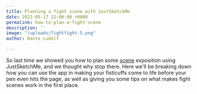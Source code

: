 ```yaml
---
title: Planning a fight scene with JustSketchMe
date: 2021-05-17 22:00:00 +0000
permalink: how-to-plan-a-fight-scene
description: ''
image: "/uploads/fightfight-5.png"
author: Dante Ludolf

---
```

So last time we showed you how to plan some [scene](https://justsketch.me/how-to-plan-comic-panels-justsketchme) exposition using JustSketchMe, and we thought why stop there. Here we'll be breaking down how you can use the app in making your fisticuffs come to life before your pen even hits the page, as well as giving you some tips on what makes fight scenes work in the first place. 